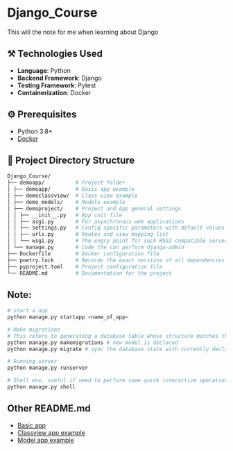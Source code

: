 # Django_Course
This will the note for me when learning about Django

## :hammer_and_pick: Technologies Used
- **Language**: Python
- **Backend Framework**: Django
- **Testing Framework**: Pytest
- **Containerization**: Docker

## :gear: Prerequisites
- Python 3.8+
- [Docker](https://docs.docker.com/engine/install/) 

## :closed_book: Project Directory Structure
```bash
Django_Course/
├── demoapp/          # Project folder
│ ├── demoapp/        # Basic app example
│ ├── democlassview/  # Class view example
│ ├── demo_models/    # Models example
│ ├── demoproject/    # Project and App general settings
│ │ ├── __init__.py   # App init file
│ │ ├── asgi.py       # For asynchronous web applications
│ │ ├── settings.py   # Config specific parameters with default values
│ │ ├── urls.py       # Routes and view mapping list
│ │ └── wsgi.py       # The engry point for such WSGI-compatible servers to serve classical web application 
│ └── manage.py       # Code the can perform django-admin 
├── Dockerfile        # Docker configuration file 
├── poetry.lock       # Records the exact versions of all dependencies 
├── pyproject.toml    # Project configuration file
└── README.md         # Documentation for the project
```

## Note:
```bash
# start a app
python manage.py startapp <name_of_app>

# Make migrations
# This refers to generating a database table whose structure matches the data model declared in the app
python manage.py makemigrations # new model is declared
python manage.py migrate # sync the database state with currently declared models and migrations

# Running server
python manage.py runserver

# Shell env, useful if need to perform some quick interactive operations
python manage.py shell
```

## Other README.md
* [Basic app](docs/README.md#getting-started)
* [Classview app example](docs/README.md#getting-started)
* [Model app example](docs/README.md#getting-started)
